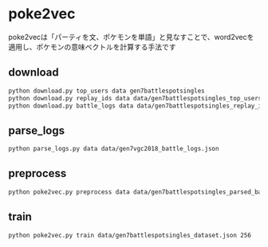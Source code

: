 # poke2vec
poke2vecは「パーティを文、ポケモンを単語」と見なすことで、word2vecを適用し、ポケモンの意味ベクトルを計算する手法です

## download
```bash
python download.py top_users data gen7battlespotsingles
python download.py replay_ids data data/gen7battlespotsingles_top_users.json
python download.py battle_logs data data/gen7battlespotsingles_replay_ids.json
```

## parse_logs
```bash
python parse_logs.py data data/gen7vgc2018_battle_logs.json
```

## preprocess
```bash
python poke2vec.py preprocess data data/gen7battlespotsingles_parsed_battle_logs.json
```

## train
```bash
python poke2vec.py train data/gen7battlespotsingles_dataset.json 256
```

